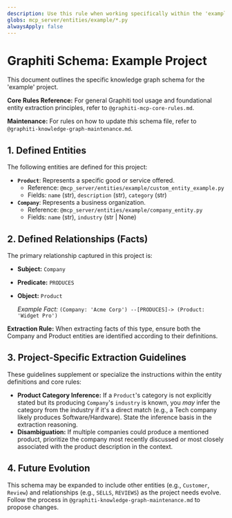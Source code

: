 ```yaml
---
description: Use this rule when working specifically within the 'example' project context to understand its unique entities (Product, Company), relationships (PRODUCES), and extraction guidelines.
globs: mcp_server/entities/example/*.py
alwaysApply: false
---
```


# Graphiti Schema: Example Project

This document outlines the specific knowledge graph schema for the 'example' project.

**Core Rules Reference:** For general Graphiti tool usage and foundational entity extraction principles, refer to `@graphiti-mcp-core-rules.md`.

**Maintenance:** For rules on how to update *this* schema file, refer to `@graphiti-knowledge-graph-maintenance.md`.

## 1. Defined Entities

The following entities are defined for this project:

*   **`Product`**: Represents a specific good or service offered.
    *   Reference: `@mcp_server/entities/example/custom_entity_example.py`
    *   Fields: `name` (str), `description` (str), `category` (str)
*   **`Company`**: Represents a business organization.
    *   Reference: `@mcp_server/entities/example/company_entity.py`
    *   Fields: `name` (str), `industry` (str | None)

## 2. Defined Relationships (Facts)

The primary relationship captured in this project is:

*   **Subject:** `Company`
*   **Predicate:** `PRODUCES`
*   **Object:** `Product`

    *Example Fact:* `(Company: 'Acme Corp') --[PRODUCES]-> (Product: 'Widget Pro')`

**Extraction Rule:** When extracting facts of this type, ensure both the Company and Product entities are identified according to their definitions.

## 3. Project-Specific Extraction Guidelines

These guidelines supplement or specialize the instructions within the entity definitions and core rules:

*   **Product Category Inference:** If a `Product`'s category is not explicitly stated but its producing `Company`'s `industry` is known, you *may* infer the category from the industry if it's a direct match (e.g., a Tech company likely produces Software/Hardware). State the inference basis in the extraction reasoning.
*   **Disambiguation:** If multiple companies could produce a mentioned product, prioritize the company most recently discussed or most closely associated with the product description in the context.

## 4. Future Evolution

This schema may be expanded to include other entities (e.g., `Customer`, `Review`) and relationships (e.g., `SELLS`, `REVIEWS`) as the project needs evolve. Follow the process in `@graphiti-knowledge-graph-maintenance.md` to propose changes. 